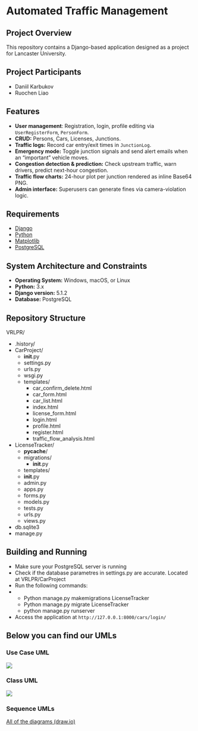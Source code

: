 # Automated Traffic Management

## Project Overview

This repository contains a Django-based application designed as a project for Lancaster University.

## Project Participants
* Daniil Karbukov
* Ruochen Liao

## Features

- **User management**: Registration, login, profile editing via `UserRegisterForm`, `PersonForm`.  
- **CRUD:** Persons, Cars, Licenses, Junctions.  
- **Traffic logs:** Record car entry/exit times in `JunctionLog`.  
- **Emergency mode:** Toggle junction signals and send alert emails when an “important” vehicle moves.  
- **Congestion detection & prediction:** Check upstream traffic, warn drivers, predict next-hour congestion.  
- **Traffic flow charts:** 24-hour plot per junction rendered as inline Base64 PNG.  
- **Admin interface:** Superusers can generate fines via camera-violation logic.  

## Requirements
* [Django](https://www.djangoproject.com/download/)
* [Python](https://www.python.org/downloads/)
* [Matplotlib](https://pypi.org/project/matplotlib/)
* [PostgreSQL](https://www.postgresql.org/download/)

## System Architecture and Constraints

- **Operating System:** Windows, macOS, or Linux  
- **Python:** 3.x
- **Django version:** 5.1.2  
- **Database:** PostgreSQL  

## Repository Structure
VRLPR/
- .history/
- CarProject/
  - __init__.py
  - settings.py
  - urls.py
  - wsgi.py
  - templates/
    - car_confirm_delete.html
    - car_form.html
    - car_list.html
    - index.html
    - license_form.html
    - login.html
    - profile.html
    - register.html
    - traffic_flow_analysis.html
- LicenseTracker/
  - __pycache__/
  - migrations/
    - __init__.py
  - templates/
  - __init__.py
  - admin.py
  - apps.py
  - forms.py
  - models.py
  - tests.py
  - urls.py
  - views.py
- db.sqlite3
- manage.py


## Building and Running
* Make sure your PostgreSQL server is running
* Check if the database parametres in settings.py are accurate. Located at VRLPR/CarProject
* Run the following commands:
* * Python manage.py makemigrations LicenseTracker
  * Python manage.py migrate LicenseTracker
  * python manage.py runserver
* Access the application at `http://127.0.0.1:8000/cars/login/`
  
## Below you can find our UMLs

### Use Case UML

![](https://github.com/LegendaryLoona/LancasterVRLPR/blob/main/UMLs/UseCaseUml.png)

### Class UML

![](https://github.com/LegendaryLoona/LancasterVRLPR/blob/main/UMLs/ClassUML.png)

### Sequence UMLs

[All of the diagrams (draw.io)](https://app.diagrams.net/#G1AxWo89ccFKJ6HcFhXWO2F0h_ZvS-xg-v#%7B"pageId"%3A"pz4HMEyCPNZR9tuViDBD"%7D)
